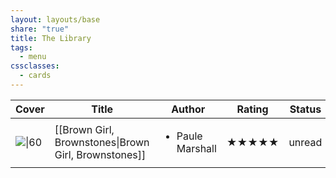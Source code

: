 ```yaml
---
layout: layouts/base
share: "true"
title: The Library
tags:
  - menu
cssclasses:
  - cards
---
```



| Cover                                                                                                                    | Title                                                | Author                           | Rating | Status |
| ------------------------------------------------------------------------------------------------------------------------ | ---------------------------------------------------- | -------------------------------- | ------ | ------ |
| ![\|60](http://books.google.com/books/content?id=G2fYwISnzyMC&printsec=frontcover&img=1&zoom=1&edge=curl&source=gbs_api) | [[Brown Girl, Brownstones\|Brown Girl, Brownstones]] | <ul><li>Paule Marshall</li></ul> | ★★★★★  | unread |



